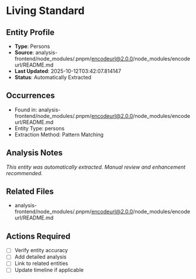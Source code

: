 # Living Standard

## Entity Profile
- **Type**: Persons
- **Source**: analysis-frontend/node_modules/.pnpm/encodeurl@2.0.0/node_modules/encodeurl/README.md
- **Last Updated**: 2025-10-12T03:42:07.814147
- **Status**: Automatically Extracted

## Occurrences
- Found in: analysis-frontend/node_modules/.pnpm/encodeurl@2.0.0/node_modules/encodeurl/README.md
- Entity Type: persons
- Extraction Method: Pattern Matching

## Analysis Notes
*This entity was automatically extracted. Manual review and enhancement recommended.*

## Related Files
- analysis-frontend/node_modules/.pnpm/encodeurl@2.0.0/node_modules/encodeurl/README.md

## Actions Required
- [ ] Verify entity accuracy
- [ ] Add detailed analysis
- [ ] Link to related entities
- [ ] Update timeline if applicable
